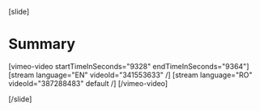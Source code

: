 [slide]
# Summary

[vimeo-video startTimeInSeconds="9328" endTimeInSeconds="9364"]
[stream language="EN" videoId="341553633"  /]
[stream language="RO" videoId="387288483" default /]
[/vimeo-video]

[/slide]